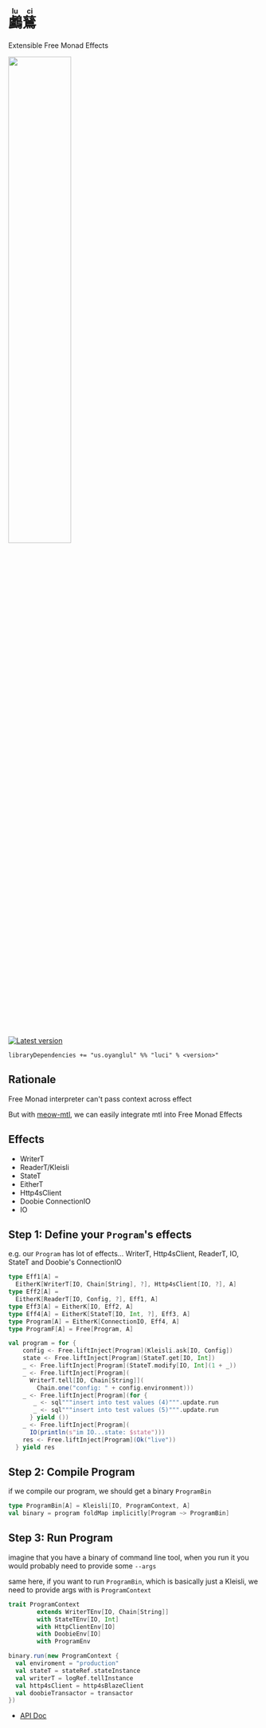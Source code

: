 <h1><ruby><rb>鸕鶿</rb><rt>lu ci</rt></ruby></h1>

Extensible Free Monad Effects

[<img src=https://upload.wikimedia.org/wikipedia/commons/0/0a/Imperial_Encyclopaedia_-_Animal_Kingdom_-_pic057_-_%E9%B8%95%E9%B6%BF%E5%9C%96.svg width=50%/>](https://en.wikisource.org/wiki/zh:%E5%8F%A4%E4%BB%8A%E5%9C%96%E6%9B%B8%E9%9B%86%E6%88%90/%E5%8D%9A%E7%89%A9%E5%BD%99%E7%B7%A8/%E7%A6%BD%E8%9F%B2%E5%85%B8/%E7%AC%AC045%E5%8D%B7)


[![Latest version](https://index.scala-lang.org/jcouyang/luci/latest.svg)](https://index.scala-lang.org/jcouyang/luci)

```
libraryDependencies += "us.oyanglul" %% "luci" % <version>"
```

## Rationale
Free Monad interpreter can't pass context across effect

But with [meow-mtl](https://github.com/oleg-py/meow-mtl), we can easily integrate mtl into Free Monad Effects

## Effects
- WriterT
- ReaderT/Kleisli
- StateT
- EitherT
- Http4sClient
- Doobie ConnectionIO
- IO

## Step 1: Define your `Program`'s effects

e.g. our `Program` has lot of effects... WriterT, Http4sClient, ReaderT, IO, StateT and Doobie's ConnectionIO
```scala
type Eff1[A] =
  EitherK[WriterT[IO, Chain[String], ?], Http4sClient[IO, ?], A]
type Eff2[A] =
  EitherK[ReaderT[IO, Config, ?], Eff1, A]
type Eff3[A] = EitherK[IO, Eff2, A]
type Eff4[A] = EitherK[StateT[IO, Int, ?], Eff3, A]
type Program[A] = EitherK[ConnectionIO, Eff4, A]
type ProgramF[A] = Free[Program, A]
```

```scala
val program = for {
    config <- Free.liftInject[Program](Kleisli.ask[IO, Config])
    state <- Free.liftInject[Program](StateT.get[IO, Int])
    _ <- Free.liftInject[Program](StateT.modify[IO, Int](1 + _))
    _ <- Free.liftInject[Program](
      WriterT.tell[IO, Chain[String]](
        Chain.one("config: " + config.environment)))
    _ <- Free.liftInject[Program](for {
       _ <- sql"""insert into test values (4)""".update.run
       _ <- sql"""insert into test values (5)""".update.run
      } yield ())
    _ <- Free.liftInject[Program](
      IO(println(s"im IO...state: $state")))
    res <- Free.liftInject[Program](Ok("live"))
  } yield res
```

## Step 2: Compile Program
if we compile our program, we should get a binary `ProgramBin`
```scala
type ProgramBin[A] = Kleisli[IO, ProgramContext, A]
val binary = program foldMap implicitly[Program ~> ProgramBin]
```

## Step 3: Run Program
imagine that you have a binary of command line tool, when you run it you would probably need to provide some `--args`

same here, if you want to run `ProgramBin`, which is basically just a Kleisli, we need to provide args with is `ProgramContext`

```scala
trait ProgramContext
        extends WriterTEnv[IO, Chain[String]]
        with StateTEnv[IO, Int]
        with HttpClientEnv[IO]
        with DoobieEnv[IO]
        with ProgramEnv

binary.run(new ProgramContext {
  val enviroment = "production"
  val stateT = stateRef.stateInstance
  val writerT = logRef.tellInstance
  val http4sClient = http4sBlazeClient
  val doobieTransactor = transactor
})
```


- [API Doc](https://oss.sonatype.org/service/local/repositories/releases/archive/us/oyanglul/luci_2.12/0.0.1/luci_2.12-0.0.1-javadoc.jar/!/us/oyanglul/luci/index.html)
